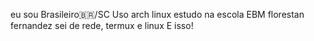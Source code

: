 eu sou Brasileiro🇧🇷/SC
Uso arch linux
estudo na escola EBM florestan fernandez
sei de rede, termux e linux
E isso!
